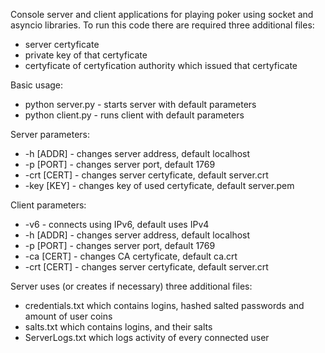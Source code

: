 Console server and client applications for playing poker using socket and asyncio libraries.
To run this code there are required three additional files:
- server certyficate
- private key of that certyficate
- certyficate of certyfication authority which issued that certyficate

Basic usage:
- python server.py    -   starts server with default parameters
- python client.py    -   runs client with default parameters

Server parameters:
- -h    [ADDR]   -   changes server address, default localhost
- -p    [PORT]   -   changes server port, default 1769
- -crt  [CERT]   -   changes server certyficate, default server.crt
- -key  [KEY]    -   changes key of used certyficate, default server.pem

Client parameters:
- -v6            -   connects using IPv6, default uses IPv4
- -h    [ADDR]   -   changes server address, default localhost
- -p    [PORT]   -   changes server port, default 1769
- -ca   [CERT]   -   changes CA certyficate, default ca.crt
- -crt  [CERT]   -   changes server certyficate, default server.crt

Server uses (or creates if necessary) three additional files:
- credentials.txt which contains logins, hashed salted passwords and amount of user coins
- salts.txt which contains logins, and their salts
- ServerLogs.txt  which logs activity of every connected user
